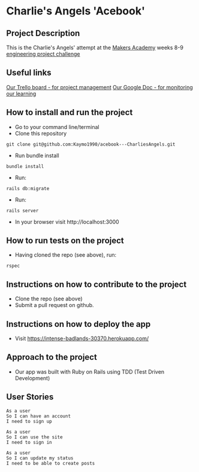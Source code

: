 # Charlie's Angels 'Acebook'

## Project Description
This is the Charlie's Angels' attempt at the [Makers Academy](https://makers.tech/) weeks 8-9 [engineering project challenge](https://github.com/makersacademy/course/blob/master/engineering_projects/README.md)

## Useful links
[Our Trello board - for project management](https://trello.com/b/Tw2CEvdT/acebook-charlies-angels)
[Our Google Doc - for monitoring our learning](https://docs.google.com/document/d/15x8yE9Rd4o0w7JL5pWOROjeqIs4rt6D-Ndd3v0kMRf8/edit?usp=sharing)

## How to install and run the project
* Go to your command line/terminal
* Clone this repository
```
git clone git@github.com:Kaymo1990/acebook---CharliesAngels.git
```
* Run bundle install
```
bundle install
```
* Run:
```
rails db:migrate
```
* Run:
```
rails server
```
* In your browser visit http://localhost:3000

## How to run tests on the project
* Having cloned the repo (see above), run:
```
rspec
```

## Instructions on how to contribute to the project
* Clone the repo (see above)
* Submit a pull request on github.

## Instructions on how to deploy the app
* Visit https://intense-badlands-30370.herokuapp.com/

## Approach to the project
* Our app was built with Ruby on Rails using TDD (Test Driven Development)

## User Stories

```
As a user
So I can have an account
I need to sign up
```

```
As a user
So I can use the site
I need to sign in
```

```
As a user
So I can update my status
I need to be able to create posts
```
